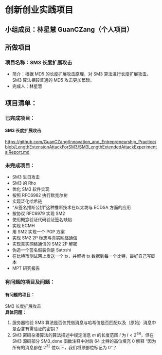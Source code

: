 # 创新创业实践项目
## 小组成员：林星慧 GuanCZang（个人项目）
## 所做项目
### 项目名称：SM3 长度扩展攻击
 - 简介：根据 MD5 的长度扩展攻击原理，对 SM3 算法进行长度扩展攻击。SM3 算法相较普通的 MD5 攻击更加繁琐。
 - 完成人：林星慧
## 项目清单：
### 已完成项目：
#### SM3 长度扩展攻击
https://github.com/GuanCZang/Innovation_and_Entrepreneurship_Practice/blob/LengthExtensionAttackForSM3/SM3LengthExtendedAttackExperimentalReport.md
### 未完成项目：
 - SM3 生日攻击
 - SM3 的 Rho
 - 优化 SM3 软件实现
 - 按照 RFC6962 执行默克尔树
 - 实现泛化哈希链
 - “从签名推断公钥”这种推断技术在以太坊与 ECDSA 方面的应用
 - 按协议 RFC6979 实现 SM2
 - 使用概念验证代码验证签名缺陷
 - 实现 ECMH
 - 用 SM2 实现一个 PGP 方案
 - 实现 SM2 2P 标志与真实网络通信
 - 实现真实网络通信的 SM2 2P 解密
 - 伪造一个签名假装你是 Satoshi
 - 在比特币测试网上发送一个 tx，并解析 tx 数据到每一个比特，最好自己写脚本
 - MPT 研究报告
### 有问题的项目及问题：
#### 有问题的项目：
SM3 长度扩展攻击  
**具体问题：**
1. 服务器检验 SM3 算法是否仅凭借消息与哈希值是否匹配以及（原始）消息中是否含有需验证的密钥？
2. SM3 密码杂凑算法的算法描述中规定消息 $m$ 的长度范围 $l$ 为 $l<2^{64}$，但在SM3 源码部分 SM3_done 函数注释中对后 64 比特的高位填充 0 解释 “因为所有的消息都在 $2^{32}$ 位以下，我们将顶部位标记为 0”？

